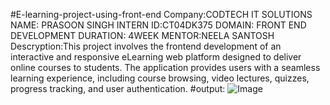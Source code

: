 #E-learning-project-using-front-end
Company:CODTECH IT SOLUTIONS 
NAME: PRASOON SINGH 
INTERN ID:CT04DK375
DOMAIN: FRONT END DEVELOPMENT 
DURATION: 4WEEK 
MENTOR:NEELA SANTOSH 
Descryption:This project involves the frontend development of an interactive and responsive eLearning web platform designed to deliver online courses to students. The application provides users with a seamless learning experience, including course browsing, video lectures, quizzes, progress tracking, and user authentication.
#output:
![Image](https://github.com/user-attachments/assets/476c0fa5-b030-43e0-a722-fb6b6f1dce9c)
